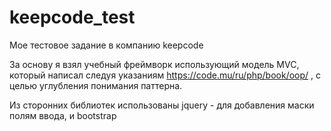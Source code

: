 # keepcode_test
Мое тестовое задание в компанию keepcode

За основу я взял учебный фреймворк использующий модель MVC, который написал следуя указаниям https://code.mu/ru/php/book/oop/ , с целью углубления понимания паттерна.

Из сторонних библиотек использованы jquery - для добавления маски полям ввода, и bootstrap
